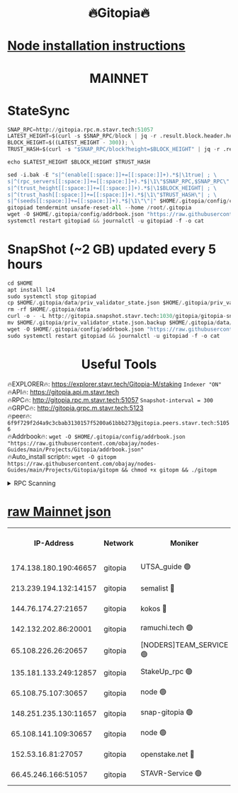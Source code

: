 <h1 align="center"> 🔥Gitopia🔥</h1>

[Node installation instructions](https://github.com/obajay/nodes-Guides/tree/main/Projects/Gitopia)
=

<h1 align="center"> MAINNET</h1>

# StateSync
```python
SNAP_RPC=http://gitopia.rpc.m.stavr.tech:51057
LATEST_HEIGHT=$(curl -s $SNAP_RPC/block | jq -r .result.block.header.height); \
BLOCK_HEIGHT=$((LATEST_HEIGHT - 300)); \
TRUST_HASH=$(curl -s "$SNAP_RPC/block?height=$BLOCK_HEIGHT" | jq -r .result.block_id.hash)

echo $LATEST_HEIGHT $BLOCK_HEIGHT $TRUST_HASH

sed -i.bak -E "s|^(enable[[:space:]]+=[[:space:]]+).*$|\1true| ; \
s|^(rpc_servers[[:space:]]+=[[:space:]]+).*$|\1\"$SNAP_RPC,$SNAP_RPC\"| ; \
s|^(trust_height[[:space:]]+=[[:space:]]+).*$|\1$BLOCK_HEIGHT| ; \
s|^(trust_hash[[:space:]]+=[[:space:]]+).*$|\1\"$TRUST_HASH\"| ; \
s|^(seeds[[:space:]]+=[[:space:]]+).*$|\1\"\"|" $HOME/.gitopia/config/config.toml
gitopiad tendermint unsafe-reset-all --home /root/.gitopia
wget -O $HOME/.gitopia/config/addrbook.json "https://raw.githubusercontent.com/obajay/nodes-Guides/main/Projects/Gitopia/addrbook.json"
systemctl restart gitopiad && journalctl -u gitopiad -f -o cat
```
# SnapShot (~2 GB) updated every 5 hours
```python
cd $HOME
apt install lz4
sudo systemctl stop gitopiad
cp $HOME/.gitopia/data/priv_validator_state.json $HOME/.gitopia/priv_validator_state.json.backup
rm -rf $HOME/.gitopia/data
curl -o - -L http://gitopia.snapshot.stavr.tech:1030/gitopia/gitopia-snap.tar.lz4 | lz4 -c -d - | tar -x -C $HOME/.gitopia --strip-components 2
mv $HOME/.gitopia/priv_validator_state.json.backup $HOME/.gitopia/data/priv_validator_state.json
wget -O $HOME/.gitopia/config/addrbook.json "https://raw.githubusercontent.com/obajay/nodes-Guides/main/Projects/Gitopia/addrbook.json"
sudo systemctl restart gitopiad && journalctl -u gitopiad -f -o cat
```
 <h1 align="center"> Useful Tools</h1>

🔥EXPLORER🔥:      https://explorer.stavr.tech/Gitopia-M/staking  `Indexer "ON"` \
🔥API🔥: 			 		 https://gitopia.api.m.stavr.tech \
🔥RPC🔥:           http://gitopia.rpc.m.stavr.tech:51057              `Snapshot-interval = 300` \
🔥GRPC🔥:          http://gitopia.grpc.m.stavr.tech:5123 \
🔥peer🔥:					 `6f9f729f2d4a9c3cbab3130157f5200a61bbb273@gitopia.peers.stavr.tech:51056` \
🔥Addrbook🔥:    ```wget -O $HOME/.gitopia/config/addrbook.json "https://raw.githubusercontent.com/obajay/nodes-Guides/main/Projects/Gitopia/addrbook.json"``` \
🔥Auto_install script🔥: ```wget -O gitopm https://raw.githubusercontent.com/obajay/nodes-Guides/main/Projects/Gitopia/gitopm && chmod +x gitopm && ./gitopm```


<details>
<summary>RPC Scanning</summary>

<h2 align="center"> We scan nodes in real time every 4 hours. And we provide the final result of RPC endpoints.
We cannot influence the operation of these nodes in any way. </h2>


```python
If Voting Power is higher than 0 --> then the Node is a validator of the network and may be subject to attack and be a potential threat to the chain.
```
```python
We marked such validators with a red symbol
```

</details>

[raw Mainnet json](https://rpc-check.gitopm.stavr.tech/gitopm/rpc-gitopm-result.json)
=

<table><tr><th>IP-Address</th><th>Network</th><th>Moniker</th><th>Latest Block Height</th><th>Earliest Block Height</th><th>Catching Up</th><th>Tx Index</th><th>Voting Power</th><th>Scan Time</th></tr><tr><td>174.138.180.190:46657</td><td>gitopia</td><td>UTSA_guide 🟢</td><td>10631911</td><td>6071990</td><td>False</td><td>on</td><td>0</td><td>2023-12-14T09:04:50.152158672UTC</td></tr><tr><td>213.239.194.132:14157</td><td>gitopia</td><td>semalist 🔴</td><td>10631954</td><td>6071990</td><td>False</td><td>off</td><td>429538</td><td>2023-12-14T09:05:09.557696656UTC</td></tr><tr><td>144.76.174.27:21657</td><td>gitopia</td><td>kokos 🔴</td><td>10631962</td><td>6071990</td><td>False</td><td>off</td><td>936373</td><td>2023-12-14T09:05:23.524162795UTC</td></tr><tr><td>142.132.202.86:20001</td><td>gitopia</td><td>ramuchi.tech 🟢</td><td>10631961</td><td>6548337</td><td>False</td><td>on</td><td>0</td><td>2023-12-14T09:05:20.791627421UTC</td></tr><tr><td>65.108.226.26:20657</td><td>gitopia</td><td>[NODERS]TEAM_SERVICE 🟢</td><td>10631972</td><td>6846001</td><td>False</td><td>on</td><td>0</td><td>2023-12-14T09:05:42.788145865UTC</td></tr><tr><td>135.181.133.249:12857</td><td>gitopia</td><td>StakeUp_rpc 🟢</td><td>10631961</td><td>8010001</td><td>False</td><td>on</td><td>0</td><td>2023-12-14T09:05:21.121581032UTC</td></tr><tr><td>65.108.75.107:30657</td><td>gitopia</td><td>node 🟢</td><td>10631969</td><td>8802845</td><td>False</td><td>on</td><td>0</td><td>2023-12-14T09:05:34.146817049UTC</td></tr><tr><td>148.251.235.130:11657</td><td>gitopia</td><td>snap-gitopia 🟢</td><td>10631960</td><td>9516001</td><td>False</td><td>on</td><td>0</td><td>2023-12-14T09:05:20.505005918UTC</td></tr><tr><td>65.108.141.109:30657</td><td>gitopia</td><td>node 🟢</td><td>10631960</td><td>10145845</td><td>False</td><td>on</td><td>0</td><td>2023-12-14T09:05:20.232913808UTC</td></tr><tr><td>152.53.16.81:27057</td><td>gitopia</td><td>openstake.net 🔴</td><td>10631936</td><td>10455001</td><td>False</td><td>off</td><td>5344</td><td>2023-12-14T09:04:41.255364722UTC</td></tr><tr><td>66.45.246.166:51057</td><td>gitopia</td><td>STAVR-Service 🟢</td><td>10631949</td><td>10620001</td><td>False</td><td>on</td><td>0</td><td>2023-12-14T09:05:00.984812113UTC</td></tr></table>
